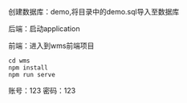 创建数据库：demo,将目录中的demo.sql导入至数据库

后端：启动application

前端：进入到wms前端项目
```javascript?linenums
cd wms
npm install
npm run serve
```
账号：123
密码：123